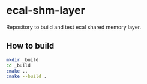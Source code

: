 # ecal-shm-layer

Repository to build and test ecal shared memory layer.

## How to build

```bash
mkdir _build
cd _build
cmake ..
cmake --build .
```
